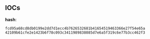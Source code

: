 
## IOCs

__hash__:

```text
fcd95a68cd8db0199e2dd7d1ecc4b7626532681b41654519463366e27f54e65a
42109b61cfe2e1423b6f78c093c3411989838085d7e6a5f319c6e77b3cc462f3
```